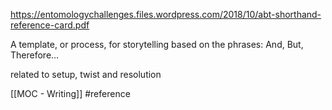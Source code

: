 https://entomologychallenges.files.wordpress.com/2018/10/abt-shorthand-reference-card.pdf

A template, or process, for storytelling based on the phrases:
And, But, Therefore...

related to setup, twist and resolution

[[MOC - Writing]]  #reference
